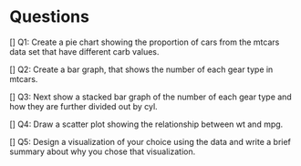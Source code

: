 # Questions

[] Q1: Create a pie chart showing the proportion of cars from the mtcars data set that have different carb values.

[] Q2: Create a bar graph, that shows the number of each gear type in mtcars.

[] Q3: Next show a stacked bar graph of the number of each gear type and how they are further divided out by cyl.

[] Q4: Draw a scatter plot showing the relationship between wt and mpg.

[] Q5: Design a visualization of your choice using the data and write a brief summary about why you chose that visualization.

